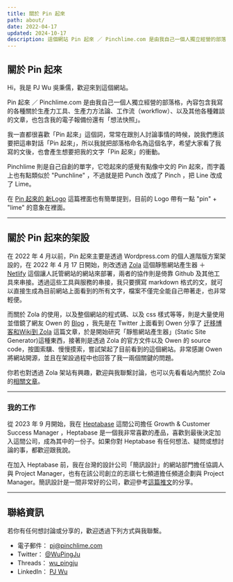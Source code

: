 ```yaml
---
title: 關於 Pin 起來
path: about/
date: 2022-04-17
updated: 2024-10-17
description: 這個網站 Pin 起來 ／ Pinchlime.com 是由我自己一個人獨立經營的部落格，主要是拿來放我寫的各種關於生產力工具、生產力方法論、工作流（workflow）、以及其他各種雜談的文章。
---
```


## 關於 Pin 起來

Hi，我是 PJ Wu 吳秉儒，歡迎來到這個網站。

Pin 起來 ／ Pinchlime.com 是由我自己一個人獨立經營的部落格，內容包含我寫的各種關於生產力工具、生產力方法論、工作流（workflow）、以及其他各種雜談的文章，也包含我的電子報備份還有「想法快照」。

我一直都很喜歡「Pin 起來」這個詞，常常在跟別人討論事情的時候，說我們應該要把這串對話「Pin 起來」，所以我就把部落格命名為這個名字，希望大家看了我寫的文後，也會產生想要把我的文字「Pin 起來」的衝動。

Pinchlime 則是自己自創的單字，它唸起來的感覺有點像中文的 Pin 起來，而字義上也有點類似於 "Punchline" ，不過就是把 Punch 改成了 Pinch ，把 Line 改成了 Lime。

在 [Pin 起來的 新Logo](@/blog/the-new-logo-of-pinchlime.md) 這篇裡面也有簡單提到，目前的 Logo 帶有一點 "pin" + "lime" 的意象在裡面。

---

## 關於 Pin 起來的架設

在 2022 年 4 月以前，Pin 起來主要是透過 Wordpress.com 的個人進階版方案架設的，在 2022 年 4 月 17 日開始，則改透過 [Zola](https://www.getzola.org/) 這個靜態網站產生器 ＋ [Netlify](https://www.netlify.com/) 這個讓人託管網站的網站來部署，兩者的協作則是倚靠 Github 及其他工具來串接。透過這些工具與服務的串接，我只要撰寫 markdown 格式的文，就可以直接生成為目前網站上面看到的所有文字，檔案不僅完全能自己帶著走，也非常輕便。

而關於 Zola 的使用，以及整個網站的程式碼、以及 css 樣式等等，則是大量使用並借鏡了網友 Owen 的 [Blog](https://www.owenyoung.com/) ，我先是在 Twitter 上面看到 Owen 分享了 [迁移博客和Wiki到 Zola](https://www.owenyoung.com/blog/migrate-to-zola/) 這篇文章，於是開始研究「靜態網站產生器」(Static Site Generator)這種東西，接著則是透過 Zola 的官方文件以及 Owen 的 source code，按圖索驥、慢慢摸索，嘗試架起了目前看到的這個網站。非常感謝 Owen 將網站開源，並且在架設過程中也回答了我一兩個關鍵的問題。

你若也對透過 Zola 架站有興趣，歡迎與我聯繫討論，也可以先看看站內關於 Zola 的[相關文章](/tags/zola)。

---

### 我的工作

從 2023 年 9 月開始，我在 [Heptabase](https://heptabase.com/) 這間公司擔任 Growth & Customer Success Manager ，Heptabase 是一個我非常喜歡的產品，喜歡到最後決定加入這間公司，成為其中的一份子。如果你對 Heptabase 有任何想法、疑問或想討論的事，都歡迎跟我說。

在加入 Heptabase 前，我在台灣的設計公司「簡訊設計」的網站部門擔任協調人與 Project Manager，也有在該公司創立的志祺七七頻道擔任頻道企劃與 Project Manager。簡訊設計是一間非常好的公司，歡迎參考[這篇推文](https://twitter.com/WuPingJu/status/1686395947600039936)的分享。

---

## 聯絡資訊

若你有任何想討論或分享的，歡迎透過下列方式與我聯繫。

- 電子郵件： pj@pinchlime.com
- Twitter： [@WuPingJu](https://twitter.com/WuPingJu)
- Threads： [wu_pingju](https://www.threads.net/@wu_pingju)
- LinkedIn： [PJ Wu](https://www.linkedin.com/in/wupingju/)